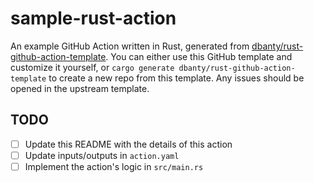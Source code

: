 # sample-rust-action

An example GitHub Action written in Rust, generated from [dbanty/rust-github-action-template](https://github.com/dbanty/rust-github-action-template). You can either use this GitHub template and customize it yourself, or `cargo generate dbanty/rust-github-action-template` to create a new repo from this template. Any issues should be opened in the upstream template.

## TODO

- [ ] Update this README with the details of this action
- [ ] Update inputs/outputs in `action.yaml`
- [ ] Implement the action's logic in `src/main.rs`
